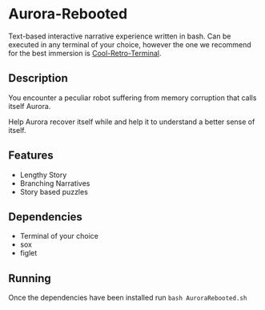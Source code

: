 # Aurora-Rebooted

Text-based interactive narrative experience written in bash. Can be executed in any terminal of your choice, however the one we recommend for the best immersion is [Cool-Retro-Terminal](https://github.com/Swordfish90/cool-retro-term/releases).

## Description
You encounter a peculiar robot suffering from memory corruption that calls itself Aurora.

Help Aurora recover itself while and help it to understand a better sense of itself.

## Features
- Lengthy Story
- Branching Narratives
- Story based puzzles

## Dependencies
- Terminal of your choice
- sox
- figlet

## Running
Once the dependencies have been installed run `bash AuroraRebooted.sh`